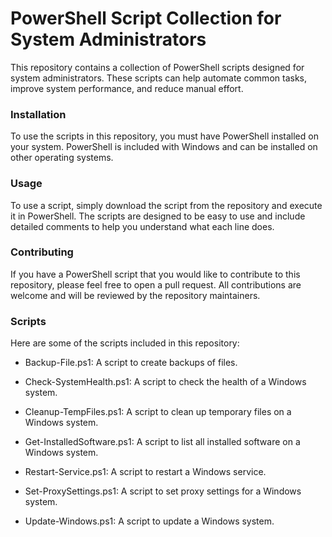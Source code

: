 # PowerShell Script Collection for System Administrators
This repository contains a collection of PowerShell scripts designed for system administrators. These scripts can help automate common tasks, improve system performance, and reduce manual effort.

### Installation
To use the scripts in this repository, you must have PowerShell installed on your system. PowerShell is included with Windows and can be installed on other operating systems.

### Usage
To use a script, simply download the script from the repository and execute it in PowerShell. The scripts are designed to be easy to use and include detailed comments to help you understand what each line does.

### Contributing
If you have a PowerShell script that you would like to contribute to this repository, please feel free to open a pull request. All contributions are welcome and will be reviewed by the repository maintainers.

### Scripts
Here are some of the scripts included in this repository:

- Backup-File.ps1: A script to create backups of files.
* Check-SystemHealth.ps1: A script to check the health of a Windows system.
+ Cleanup-TempFiles.ps1: A script to clean up temporary files on a Windows system.
- Get-InstalledSoftware.ps1: A script to list all installed software on a Windows system.
* Restart-Service.ps1: A script to restart a Windows service.
+ Set-ProxySettings.ps1: A script to set proxy settings for a Windows system.
- Update-Windows.ps1: A script to update a Windows system.
